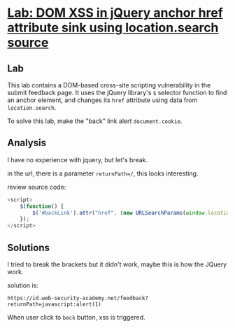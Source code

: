 # [Lab: DOM XSS in jQuery anchor href attribute sink using location.search source](https://portswigger.net/web-security/cross-site-scripting/dom-based/lab-jquery-href-attribute-sink)

## Lab

This lab contains a DOM-based cross-site scripting vulnerability in the submit feedback page. It uses the jQuery library's `$` selector function to find an anchor element, and changes its `href` attribute using data from `location.search`.

To solve this lab, make the "back" link alert `document.cookie`.

## Analysis

I have no experience with jquery, but let's break.

in the url, there is a parameter `returnPath=/`, this looks interesting.

review source code:

```js
<script>
    $(function() {
        $('#backLink').attr("href", (new URLSearchParams(window.location.search)).get('returnPath'));
    });
</script>
```

## Solutions

I tried to break the brackets but it didn't work, maybe this is how the JQuery work.

solution is:

```url
https://id.web-security-academy.net/feedback?returnPath=javascript:alert(1)
```

When user click to `back` button, xss is triggered.
